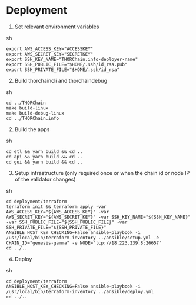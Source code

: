 # Deployment

1. Set relevant environment variables

sh
```
export AWS_ACCESS_KEY="ACCESSKEY"
export AWS_SECRET_KEY="SECRETKEY"
export SSH_KEY_NAME="THORChain.info-deployer-name"
export SSH_PUBLIC_FILE="$HOME/.ssh/id_rsa.pub"
export SSH_PRIVATE_FILE="$HOME/.ssh/id_rsa"
```

2. Build thorchaincli and thorchaindebug

sh
```
cd ../THORChain
make build-linux
make build-debug-linux
cd ../THORChain.info
```

2. Build the apps

sh
```
cd etl && yarn build && cd ..
cd api && yarn build && cd ..
cd gui && yarn build && cd ..
```

3. Setup infrastructure (only required once or when the chain id or node IP of the validator changes)

sh
```
cd deployment/terraform
terraform init && terraform apply -var AWS_ACCESS_KEY="${AWS_ACCESS_KEY}" -var AWS_SECRET_KEY="${AWS_SECRET_KEY}" -var SSH_KEY_NAME="${SSH_KEY_NAME}" -var SSH_PUBLIC_FILE="${SSH_PUBLIC_FILE}" -var SSH_PRIVATE_FILE="${SSH_PRIVATE_FILE}"
ANSIBLE_HOST_KEY_CHECKING=False ansible-playbook -i /usr/local/bin/terraform-inventory ../ansible/setup.yml -e CHAIN_ID="genesis-gamma" -e NODE="tcp://18.223.239.8:26657"
cd ../..
```

4. Deploy

sh
```
cd deployment/terraform
ANSIBLE_HOST_KEY_CHECKING=False ansible-playbook -i /usr/local/bin/terraform-inventory ../ansible/deploy.yml
cd ../..
```

